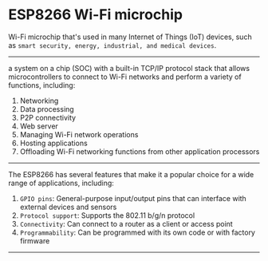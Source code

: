 # ESP8266 Wi-Fi microchip
Wi-Fi microchip that's used in many Internet of Things (IoT) devices, such as ```smart security, energy, industrial, and medical devices```.
***
a system on a chip (SOC) with a built-in TCP/IP protocol stack that allows microcontrollers to connect to Wi-Fi networks and perform a variety of functions, including: 

1. Networking 
2. Data processing 
3. P2P connectivity 
4. Web server 
5. Managing Wi-Fi network operations 
6. Hosting applications 
7. Offloading Wi-Fi networking functions from other application processors 
***
The ESP8266 has several features that make it a popular choice for a wide range of applications, including: 

1. ```GPIO pins```: General-purpose input/output pins that can interface with external devices and sensors 
2. ```Protocol support```: Supports the 802.11 b/g/n protocol 
3. ```Connectivity```: Can connect to a router as a client or access point 
4. ```Programmability```: Can be programmed with its own code or with factory firmware 
***

